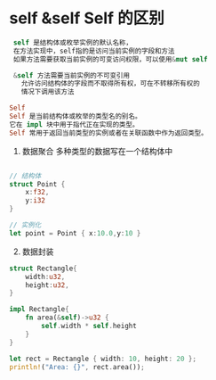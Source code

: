 
# self &self Self 的区别
``` rust
 self 是结构体或枚举实例的默认名称，
 在方法实现中，self指的是访问当前实例的字段和方法
 如果方法需要获取当前实例的可变访问权限，可以使用&mut self 

 &self 方法需要当前实例的不可变引用
   允许访问结构体的字段而不取得所有权，可在不转移所有权的
   情况下调用该方法

Self
Self 是当前结构体或枚举的类型名的别名。
它在 impl 块中用于指代正在实现的类型。
Self 常用于返回当前类型的实例或者在关联函数中作为返回类型。

```


1. 数据聚合 多种类型的数据写在一个结构体中 
```rust

// 结构体
struct Point {
    x:f32,
    y:i32
}

// 实例化
let point = Point { x:10.0,y:10 }
```

2. 数据封装
```rust
struct Rectangle{
    width:u32,
    height:u32,
}

impl Rectangle{
    fn area(&self)->u32 {
        self.width * self.height
    }
}

let rect = Rectangle { width: 10, height: 20 };
println!("Area: {}", rect.area());

```


